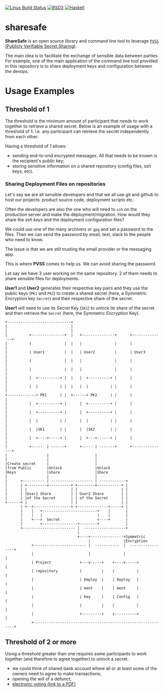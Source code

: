 [![Linux Build Status](https://img.shields.io/travis/primetype/sharesafe-lib/master.svg?label=Linux%20build)](https://travis-ci.org/primetype/sharesafe-lib)
[![BSD3](https://img.shields.io/badge/License-BSD-blue.svg)](https://en.wikipedia.org/wiki/BSD_License)
[![Haskell](https://img.shields.io/badge/Language-Haskell-yellowgreen.svg)](https://www.haskell.org)

# sharesafe

**ShareSafe** is an open source library and command line tool to leverage
[`PVSS` (Publicly Verifiable Secret Sharing)](https://en.wikipedia.org/wiki/Publicly_Verifiable_Secret_Sharing).

The main idea is to facilitate the exchange of sensible data between parties.
For example, one of the main application of the command line tool provided
in this repository is to share deployment keys and configuration between the
devops.

# Usage Examples

## Threshold of 1

The threshold is the minimum amount of participant that needs to work together
to retrieve a shared secret. Below is an example of usage with a threshold of
1: i.e. any participant can retrieve the secret independently from each other.

Having a threshold of 1 allows:

* sending end-to-end encrypted messages. All that needs to be known is the
  recipient's public key;
* storing sensitive information on a shared repository (config files, ssh keys,
  etc).

### Sharing Deployment Files on repositories

Let's say we are all sensible developers and that we all use git and github
to host our projects: product source code, deployment scripts etc.

Often the developers are also the one who will need to `ssh` on the production
server and make the deployment/migration. How would they share the _ssh keys_
and the deployment configuration files?

We could use one of the many archivers or `gpg` and set a password to the files.
Then we can send the password by email, text, slack to the people who need to
know.

The issue is that we are still trusting the email provider or the messaging app.

This is where **PVSS** comes to help us. We can avoid sharing the password.

Let say we have 3 user working on the same repository. 2 of them needs to share
sensible files for deployments.

**User1** and **User2** generates their respective key pairs and they use
the public keys (`PK1` and `PK2`) to create a shared secret (here, a Symmetric
Encryption key `Secret`) and their respective share of the secret.

**User1** will need to use its Secret Key (`SK1`) to unlock its share of the
secret and then retrieve the `Secret` (here, the Symmetric Encryption Key).


```
+-----------------------------+
|                             |
|                             |
|          +---------------+  |   +---------------+      +---------------+
|          |               |  |   |               |      |               |
|          | User1         |  |   | User2         |      | User3         |
|          |               |  |   |               |      |               |
|          |               |  |   |               |      |               |
|          |  +----------+ |  |   |  +----------+ |      |               |
|          |  |          | |  |   |  |          | |      |               |
+-------------+ PK1      | |  +------+ PK2      | |      |               |
|          |  +----------+ |      |  +----------+ |      |               |
|          |  +----------+ |      |  +----------+ |      |               |
|          |  |          | |      |  |          | |      |               |
|          |  |SK1       | |      |  |SK2       | |      |               |
|          |  +----+-----+ |      |  +---+------+ |      |               |
|          +------ | ------+      +----- | -------+      +---------------+
|                  |                     |
|                  |                     |
|Create secret     |                     |
|from Public       |Unlock               |Unlock
|Keys              |share                |Share
|                  |                     |
|      +---------- | ------------------- | ------------+
|      | +---------v----------+ +--------v-----------+ |
|      | |                    | |                    | |
|      | |User1 Share         | | User2 Share        | |
|      | |of the Secret       | | of the Secret      | |
+------+ |                    | |                    | |
       | +--+-----------------+ +--------------+-----+ |
       |    |   +-------------------------+    |       |
       |    |   |                         |    |       |
       |    +--->  Secret                 <----+       |
       |        +----------------+--------+            |
       +------------------------ |  -------------------+
                                 |
                                 +----+---------------+Symmetric
                                      |               |Encryption
            +------------------------ |  -----------  |  -----------------+
            |                         |               |                   |
            | Project             +---v-----+    +----v-----+             |
            | repository          |         |    |          |             |
            |                     | Deploy  |    | Deploy   |             |
            |                     | ment    |    | ment     |             |
            |                     | Key     |    | Config   |             |
            |                     |         |    |          |             |
            |                     +---------+    +----------+             |
            +-------------------------------------------------------------+
```

## Threshold of 2 or more

Using a threshold greater than one requires some participants to work together
(and therefore to agree together) to unlock a secret.

* we could think of shared bank account where all or at least some of the owners
  need to agree to make transactions;
* opening the will of a defunct;
* [electronic voting (link to a PDF)](http://www.win.tue.nl/~berry/papers/crypto99.pdf)
